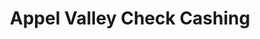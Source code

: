 ---
title: "Appel Valley Check Cashing"
url: /wenatchee/appel-valley-check-cashing/
shop: Leiher
---